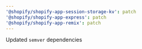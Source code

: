 ```yaml
---
'@shopify/shopify-app-session-storage-kv': patch
'@shopify/shopify-app-express': patch
'@shopify/shopify-app-remix': patch
---
```


Updated `semver` dependencies
